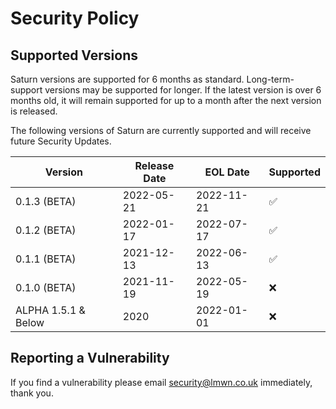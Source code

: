 # Security Policy

## Supported Versions
Saturn versions are supported for 6 months as standard. Long-term-support versions may be supported for longer. If the latest version is over 6 months old, it will remain supported for up to a month after the next version is released.

The following versions of Saturn are currently supported and will receive future Security Updates.

| Version             | Release Date | EOL Date   | Supported          |
|---------------------|--------------|------------|--------------------|
| 0.1.3 (BETA)        | 2022-05-21   | 2022-11-21 | :white_check_mark: |
| 0.1.2 (BETA)        | 2022-01-17   | 2022-07-17 | :white_check_mark: |
| 0.1.1 (BETA)        | 2021-12-13   | 2022-06-13 | :white_check_mark: |
| 0.1.0 (BETA)        | 2021-11-19   | 2022-05-19 | :x:                |
| ALPHA 1.5.1 & Below | 2020         | 2022-01-01 | :x:                |  

## Reporting a Vulnerability

If you find a vulnerability please email security@lmwn.co.uk immediately, thank you.
